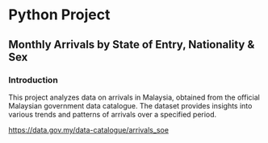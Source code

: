 # Python Project

## Monthly Arrivals by State of Entry, Nationality & Sex

### Introduction
This project analyzes data on arrivals in Malaysia, obtained from the official Malaysian government data catalogue. The dataset provides insights into various trends and patterns of arrivals over a specified period.

https://data.gov.my/data-catalogue/arrivals_soe
